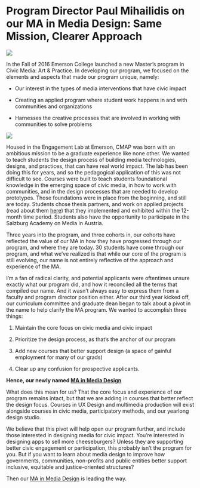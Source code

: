 # Program Director Paul Mihailidis on our MA in Media Design: Same Mission, Clearer Approach

![](https://res.cloudinary.com/engagement-lab-home/image/upload/v1/homepage-2.0/news/medium/1_GhCFbgNsjMqU1lS4uvdK3A.png)

In the Fall of 2016 Emerson College launched a new Master’s program in Civic Media: Art & Practice. In developing our program, we focused on the elements and aspects that made our program unique, namely:

-   Our interest in the types of media interventions that have civic impact

-   Creating an applied program where student work happens in and with communities and organizations

-   Harnesses the creative processes that are involved in working with communities to solve problems

![](https://res.cloudinary.com/engagement-lab-home/image/upload/v1/homepage-2.0/news/medium/1_5ddGI9Oc9aZxy3RgrI42lA.jpeg)

Housed in the Engagement Lab at Emerson, CMAP was born with an ambitious mission to be a graduate experience like none other. We wanted to teach students the design process of building media technologies, designs, and practices, that can have real world impact. The lab has been doing this for years, and so the pedagogical application of this was not difficult to see. Courses were built to teach students foundational knowledge in the emerging space of civic media, in how to work with communities, and in the design processes that are needed to develop prototypes. Those foundations were in place from the beginning, and still are today. Students chose thesis partners, and work on applied projects (read about them [here](https://medium.com/engagement-lab-emerson-college/this-years-cmap-cohort-leverage-technology-research-exhibit-civic-media-projects-82e1e5b362)) that they implemented and exhibited within the 12-month time period. Students also have the opportunity to participate in the Salzburg Academy on Media in Austria.

Three years into the program, and three cohorts in, our cohorts have reflected the value of our MA in how they have progressed through our program, and where they are today. 30 students have come through our program, and what we’ve realized is that while our core of the program is still evolving, our name is not entirely reflective of the approach and experience of the MA.

I’m a fan of radical clarity, and potential applicants were oftentimes unsure exactly what our program did, and how it reconciled all the terms that compiled our name. And it wasn’t always easy to express them from a faculty and program director position either. After our third year kicked off, our curriculum committee and graduate dean began to talk about a pivot in the name to help clarify the MA program. We wanted to accomplish three things:

1. Maintain the core focus on civic media and civic impact

1. Prioritize the design process, as that’s the anchor of our program

1. Add new courses that better support design (a space of gainful employment for many of our grads)

1. Clear up any confusion for prospective applicants.

**Hence, our newly named [MA in Media Design](https://www.emerson.edu/academics/media-design-ma)**

What does this mean for us? That the core focus and experience of our program remains intact, but that we are adding in courses that better reflect the design focus. Courses in UX Design and multimedia production will exist alongside courses in civic media, participatory methods, and our yearlong design studio.

We believe that this pivot will help open our program further, and include those interested in designing media for civic impact. You’re interested in designing apps to sell more cheeseburgers? Unless they are supporting better civic engagement or participation, this probably isn’t the program for you. But if you want to learn about media design to improve how governments, communities, non-profits and public entities better support inclusive, equitable and justice-oriented structures?

Then our [MA in Media Design](https://www.emerson.edu/academics/media-design-ma) is leading the way.
